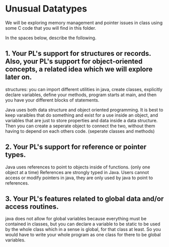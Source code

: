 # Unusual Datatypes

We will be exploring memory management and pointer issues in class using some C code that you will find in this folder.

In the spaces below, describe the following.

## 1. Your PL's support for structures or records. Also, your PL's support for object-oriented concepts, a related idea which we will explore later on.

structures: you can import different utilities in java, create classes, explicitly declare variables, define your methods, program starts at main, and then you have your different blocks of statements.

Java uses both data structure and object oriented programming.  It is best to keep varaibles that do something and exist for a use inside an object, and variables that are just to store properties and data inside a data structure.  Then you can create a seperate object to connect the two, without them having to depend on each others code. (seperate classes and methods) 

## 2. Your PL's support for reference or pointer types.

Java uses references to point to objects inside of functions. (only one object at a time) References are strongly typed in Java. Users cannot access or modify pointers in java, they are only used by java to point to references.

## 3. Your PL's features related to global data and/or access routines.

java does not allow for global variables because everything must be contained in classes, but you can declare a variable to be static to be used by the whole class which in a sense is global, for that class at least. So you would have to write your whole program as one class for there to be global variables.


